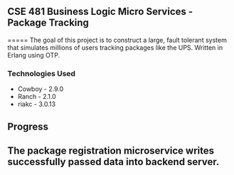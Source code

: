 ## CSE 481 Business Logic Micro Services - Package Tracking
=====
The goal of this project is to construct a large, fault tolerant system that simulates millions of users tracking packages like the UPS. Written in Erlang using OTP.
### Technologies Used
- Cowboy - 2.9.0
- Ranch - 2.1.0
- riakc - 3.0.13
## Progress
The package registration microservice writes successfully passed data into backend server.
-----
